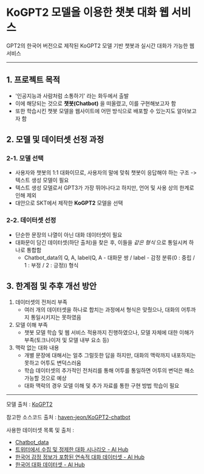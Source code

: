 # KoGPT2 모델을 이용한 챗봇 대화 웹 서비스

GPT2의 한국어 버전으로 제작된 KoGPT2 모델 기반 챗봇과 실시간 대화가 가능한 웹 서비스

---

## 1. 프로젝트 목적
- '인공지능과 사람처럼 소통하기' 라는 화두에서 출발
- 이에 해당되는 것으로 **챗봇(Chatbot)** 을 떠올렸고, 이를 구현해보고자 함
- 또한 학습시킨 챗봇 모델을 웹사이트에 어떤 방식으로 배포할 수 있는지도 알아보고자 함

## 2. 모델 및 데이터셋 선정 과정
### 2-1. 모델 선택
- 사용자와 챗봇의 1:1 대화이므로, 사용자의 말에 맞춰 챗봇이 응답해야 하는 구조 -> 텍스트 생성 모델이 필요
- 텍스트 생성 모델로서 GPT3가 가장 뛰어나다고 하지만, 언어 및 사용 상의 한계로 인해 제외
- 대안으로 SKT에서 제작한 **KoGPT2** 모델을 선택
### 2-2. 데이터셋 선정
- 단순한 문장의 나열이 아닌 대화 데이터셋이 필요
- 대화문이 담긴 데이터셋(하단 출처)을 찾은 후, 이들을 _같은 형식_ 으로 통일시켜 하나로 통합함
  - Chatbot_data의 Q, A, label(Q, A - 대화문 쌍 / label - 감정 분류(0 : 중립 / 1 : 부정 / 2 : 긍정)) 형식

## 3. 한계점 및 추후 개선 방안
1. 데이터셋의 전처리 부족
   - 여러 개의 데이터셋을 하나로 합치는 과정에서 형식은 맞췄으나, 대화의 어투까지 통일시키지는 못하였음
2. 모델 이해 부족
   - 챗봇 모델 학습 및 웹 서비스 적용까지 진행하였으나, 모델 자체에 대한 이해가 부족(토크나이저 및 모델 내부 요소 등)
3. 맥락 없는 대화 내용
   - 개별 문장에 대해서는 얼추 그럴듯한 답을 하지만, 대화의 맥락까지 내포하지는 못하고 어투도 변덕스러움
   - 학습 데이터셋의 추가적인 전처리를 통해 어투를 통일하면 어투의 변덕은 해소 가능할 것으로 예상
   - 대화 맥락의 경우 모델 이해 및 추가 자료를 통한 구현 방법 학습이 필요

---

모델 출처 : [KoGPT2](https://github.com/SKT-AI/KoGPT2)

참고한 소스코드 출처 : [haven-jeon/KoGPT2-chatbot](https://github.com/haven-jeon/KoGPT2-chatbot)

사용한 데이터셋 목록 및 출처 :
- [Chatbot_data](https://github.com/songys/Chatbot_data)
- [트위터에서 수집 및 정제한 대화 시나리오 - AI Hub](https://aihub.or.kr/opendata/keti-data/recognition-laguage/KETI-02-008)
- [한국어 감정 정보가 포함된 연속적 대화 데이터셋 - AI Hub](https://aihub.or.kr/opendata/keti-data/recognition-laguage/KETI-02-010)
- [한국어 대화 데이터셋 - AI Hub](https://aihub.or.kr/opendata/keti-data/recognition-laguage/KETI-02-011)